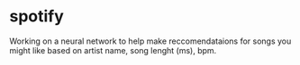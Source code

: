 # spotify
Working on a neural network to help make reccomendataions for songs you might like based on artist name, song lenght (ms), bpm.
